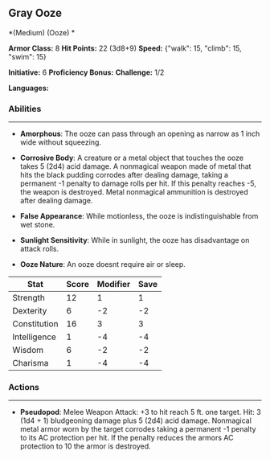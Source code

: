## Gray Ooze
*(Medium) (Ooze) *

**Armor Class:** 8
**Hit Points:** 22 (3d8+9)
**Speed:** {"walk": 15, "climb": 15, "swim": 15}

**Initiative:** 6
**Proficiency Bonus:**
**Challenge:** 1/2

**Languages:** 

### Abilities
 --- 
- **Amorphous**: The ooze can pass through an opening as narrow as 1 inch wide without squeezing.

- **Corrosive Body**: A creature or a metal object that touches the ooze takes 5 (2d4) acid damage. A nonmagical weapon made of metal that hits the black pudding corrodes after dealing damage, taking a permanent -1 penalty to damage rolls per hit. If this penalty reaches -5, the weapon is destroyed. Metal nonmagical ammunition is destroyed after dealing damage.

- **False Appearance**: While motionless, the ooze is indistinguishable from wet stone.

- **Sunlight Sensitivity**: While in sunlight, the ooze has disadvantage on attack rolls.

- **Ooze Nature**: An ooze doesnt require air or sleep.



| Stat | Score | Modifier | Save |
| ---- | ---- | ---- | ---- |
| Strength | 12 | 1 | 1 |
| Dexterity | 6 | -2 | -2 |
| Constitution | 16 | 3 | 3 |
| Intelligence | 1 | -4 | -4 |
| Wisdom | 6 | -2 | -2 |
| Charisma | 1 | -4 | -4 |

### Actions
 --- 
- **Pseudopod**: Melee Weapon Attack: +3 to hit  reach 5 ft.  one target. Hit: 3 (1d4 + 1) bludgeoning damage plus 5 (2d4) acid damage. Nonmagical metal armor worn by the target corrodes  taking a permanent -1 penalty to its AC protection per hit. If the penalty reduces the armors AC protection to 10  the armor is destroyed.

